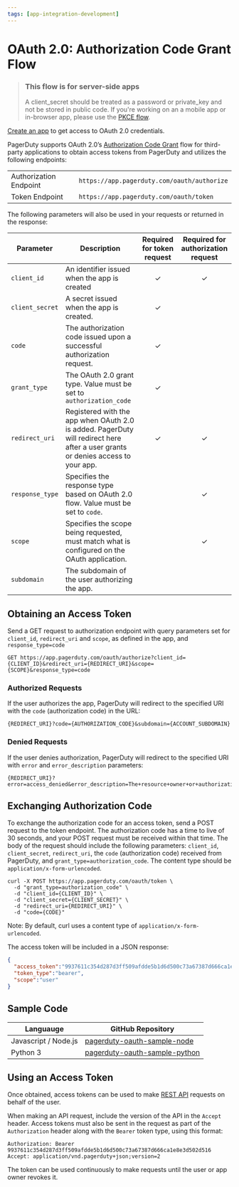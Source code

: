 ```yaml
---
tags: [app-integration-development]
---
```


# OAuth 2.0: Authorization Code Grant Flow

<!-- theme:warning -->
> ### This flow is for server-side apps
> A client_secret should be treated as a password or private_key and not be stored in public code.
> If you're working on an a mobile app or in-browser app, please use the [PKCE flow](../../docs/app-integration-development/10-OAuth-2-PKCE.md).

[Create an app](../../docs/app-integration-development/03-Register-an-App.md) to get access to OAuth 2.0 credentials.

PagerDuty supports OAuth 2.0’s [Authorization Code Grant](https://tools.ietf.org/html/rfc6749#section-4.1) flow for third-party applications to obtain access tokens from PagerDuty and utilizes the following endpoints:

|||
|-|-|
|Authorization Endpoint|`https://app.pagerduty.com/oauth/authorize`|
|Token Endpoint        |`https://app.pagerduty.com/oauth/token`|


The following parameters will also be used in your requests or returned in the response:

|Parameter|Description|Required for token request|Required for authorization request|
|-|-|:-:|:-:|
|`client_id`|An identifier issued when the app is created|✓|✓|
|`client_secret`|A secret issued when the app is created.|✓||
|`code`|The authorization code issued upon a successful authorization request.|✓||
|`grant_type`|The OAuth 2.0 grant type. Value must be set to `authorization_code`|✓||
|`redirect_uri`|Registered with the app when OAuth 2.0 is added. PagerDuty will redirect here after a user grants or denies access to your app.|✓|✓|
|`response_type`|Specifies the response type based on OAuth 2.0 flow. Value must be set to `code`.||✓|
|`scope`|Specifies the scope being requested, must match what is configured on the OAuth application.||✓|
|`subdomain`|The subdomain of the user authorizing the app.|||

## Obtaining an Access Token

Send a GET request to authorization endpoint with query parameters set for `client_id`, `redirect_uri` and `scope`, as defined in the app, and `response_type=code`

```
GET https://app.pagerduty.com/oauth/authorize?client_id={CLIENT_ID}&redirect_uri={REDIRECT_URI}&scope={SCOPE}&response_type=code
```

### Authorized Requests

If the user authorizes the app, PagerDuty will redirect to the specified URI with the `code` (authorization code) in the URL:
```
{REDIRECT_URI}?code={AUTHORIZATION_CODE}&subdomain={ACCOUNT_SUBDOMAIN}
```

### Denied Requests

If the user denies authorization, PagerDuty will redirect to the specified URI with `error` and `error_description` parameters:

```
{REDIRECT_URI}?error=access_denied&error_description=The+resource+owner+or+authorization+server+denied+the+request.
```

## Exchanging Authorization Code

To exchange the authorization code for an access token, send a POST request to the token endpoint. The authorization code has a time to live of 30 seconds, and your POST request must be received within that time. The body of the request should include the following parameters: `client_id`, `client_secret`, `redirect_uri`, the `code` (authorization code) received from PagerDuty, and `grant_type=authorization_code`. The content type should be `application/x-form-urlencoded`.

```
curl -X POST https://app.pagerduty.com/oauth/token \
  -d "grant_type=authorization_code" \
  -d "client_id={CLIENT_ID}" \
  -d "client_secret={CLIENT_SECRET}" \
  -d "redirect_uri={REDIRECT_URI}" \
  -d "code={CODE}"
```

Note: By default, curl uses a content type of `application/x-form-urlencoded`. 

The access token will be included in a JSON response:

```json
{
  "access_token":"9937611c354d287d3ff509afdde5b1d6d500c73a67387d666ca1e8e3d502d516",
  "token_type":"bearer",
  "scope":"user"
}
```

## Sample Code

|Languauge|GitHub Repository|
|-|-|
|Javascript / Node.js|[pagerduty-oauth-sample-node](https://github.com/PagerDuty/pagerduty-oauth-sample-node)|
|Python 3        |[pagerduty-oauth-sample-python](https://github.com/PagerDuty/pagerduty-oauth-sample-python)|

## Using an Access Token

Once obtained, access tokens can be used to make [REST API](https://api-reference.pagerduty.com/#!/API_Reference/get_api_reference) requests on behalf of the user.

When making an API request, include the version of the API in the `Accept` header. Access tokens must also be sent in the request as part of the `Authorization` header along with the `Bearer` token type, using this format:

```http
Authorization: Bearer 9937611c354d287d3ff509afdde5b1d6d500c73a67387d666ca1e8e3d502d516
Accept: application/vnd.pagerduty+json;version=2
```

The token can be used continuously to make requests until the user or app owner revokes it.
